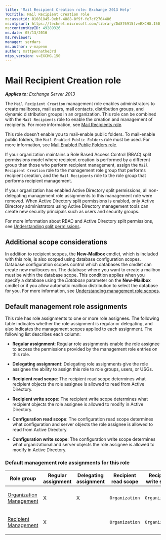 ```yaml
---
title: 'Mail Recipient Creation role: Exchange 2013 Help'
TOCTitle: Mail Recipient Creation role
ms:assetid: 81081845-9ebf-4888-8f9f-fe7cf2704486
ms:mtpsurl: https://technet.microsoft.com/library/Dd876915(v=EXCHG.150)
ms:contentKeyID: 49289326
ms.date: 05/13/2016
ms.reviewer: 
manager: serdars
ms.author: v-mapenn
author: mattpennathe3rd
mtps_version: v=EXCHG.150
---
```


# Mail Recipient Creation role

_**Applies to:** Exchange Server 2013_

The `Mail Recipient Creation` management role enables administrators to create mailboxes, mail users, mail contacts, distribution groups, and dynamic distribution groups in an organization. This role can be combined with the `Mail Recipients` role to enable the creation and management of recipients. For more information, see [Mail Recipients role](mail-recipients-role-exchange-2013-help.md).

This role doesn't enable you to mail-enable public folders. To mail-enable public folders, the `Mail Enabled Public Folders` role must be used. For more information, see [Mail Enabled Public Folders role](mail-enabled-public-folders-role-exchange-2013-help.md).

If your organization maintains a Role Based Access Control (RBAC) split permissions model where recipient creation is performed by a different group than those who perform recipient management, assign the `Mail Recipient Creation` role to the management role group that performs recipient creation, and the `Mail Recipients` role to the role group that performs recipient management.

If your organization has enabled Active Directory split permissions, all non-delegating management role assignments to this management role were removed. When Active Directory split permissions is enabled, only Active Directory administrators using Active Directory management tools can create new security principals such as users and security groups.

For more information about RBAC and Active Directory split permissions, see [Understanding split permissions](understanding-split-permissions-exchange-2013-help.md).

## Additional scope considerations

In addition to recipient scopes, the **New-Mailbox** cmdlet, which is included with this role, is also scoped using database configuration scopes. Database configuration scopes control which databases the cmdlet can create new mailboxes on. The database where you want to create a mailbox must be within the database scope. This condition applies when you specify a database using the *Database* parameter on the **New-Mailbox** cmdlet or if you allow automatic mailbox distribution to select the database for you. For more information, see [Understanding management role scopes](understanding-management-role-scopes-exchange-2013-help.md).

## Default management role assignments

This role has role assignments to one or more role assignees. The following table indicates whether the role assignment is regular or delegating, and also indicates the management scopes applied to each assignment. The following list describes each column:

  - **Regular assignment**: Regular role assignments enable the role assignee to access the permissions provided by the management role entries on this role.

  - **Delegating assignment**: Delegating role assignments give the role assignee the ability to assign this role to role groups, users, or USGs.

  - **Recipient read scope**: The recipient read scope determines what recipient objects the role assignee is allowed to read from Active Directory.

  - **Recipient write scope**: The recipient write scope determines what recipient objects the role assignee is allowed to modify in Active Directory.

  - **Configuration read scope**: The configuration read scope determines what configuration and server objects the role assignee is allowed to read from Active Directory.

  - **Configuration write scope**: The configuration write scope determines what organizational and server objects the role assignee is allowed to modify in Active Directory.

### Default management role assignments for this role

<table style="width:100%;">
<colgroup>
<col style="width: 14%" />
<col style="width: 14%" />
<col style="width: 14%" />
<col style="width: 14%" />
<col style="width: 14%" />
<col style="width: 14%" />
<col style="width: 14%" />
</colgroup>
<thead>
<tr class="header">
<th>Role group</th>
<th>Regular assignment</th>
<th>Delegating assignment</th>
<th>Recipient read scope</th>
<th>Recipient write scope</th>
<th>Configuration read scope</th>
<th>Configuration write scope</th>
</tr>
</thead>
<tbody>
<tr class="odd">
<td><p><a href="organization-management-exchange-2013-help.md">Organization Management</a></p></td>
<td><p>X</p></td>
<td><p>X</p></td>
<td><p><code>Organization</code></p></td>
<td><p><code>Organization</code></p></td>
<td><p><code>OrganizationConfig</code></p></td>
<td><p><code>OrganizationConfig</code></p></td>
</tr>
<tr class="even">
<td><p><a href="recipient-management-exchange-2013-help.md">Recipient Management</a></p></td>
<td><p>X</p></td>
<td><p> </p></td>
<td><p><code>Organization</code></p></td>
<td><p><code>Organization</code></p></td>
<td><p><code>OrganizationConfig</code></p></td>
<td><p><code>OrganizationConfig</code></p></td>
</tr>
</tbody>
</table>
